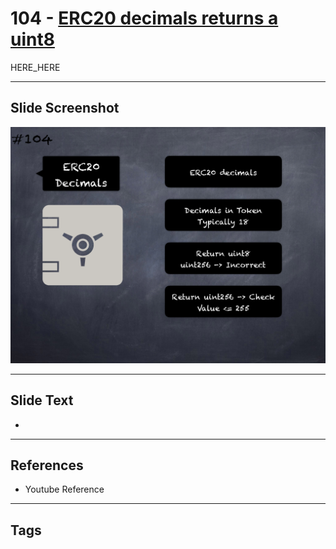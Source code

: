 # 104 - [ERC20 decimals returns a uint8](ERC20%20decimals%20returns%20a%20uint8.md)

HERE_HERE

___
## Slide Screenshot
![0104.png](../../images/pitfalls_and_best_practices201/104.png)
___
## Slide Text
- 
___
## References
- Youtube Reference
___
## Tags